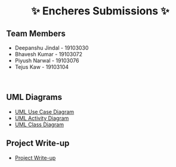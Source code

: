 <h1 align="center">✨ Encheres Submissions ✨</h1>

## Team Members
- Deepanshu Jindal - 19103030
- Bhavesh Kumar - 19103072
- Piyush Narwal - 19103076
- Tejus Kaw - 19103104
<br/>

## UML Diagrams
- [UML Use Case Diagram](https://github.com/Encheres/Encheres_Submissions/blob/main/UML_Diagrams/use_case_diagram_encheres.pdf)
- [UML Activity Diagram](https://github.com/Encheres/Encheres_Submissions/blob/main/UML_Diagrams/activity_diagram_encheres.svg)
- [UML Class Diagram](https://github.com/Encheres/Encheres_Submissions/blob/main/UML_Diagrams/Class_diagram_encheres.pdf)

## Project Write-up
- [Project Write-up](https://github.com/Encheres/Encheres_Submissions/blob/main/project_write-up.pdf)
